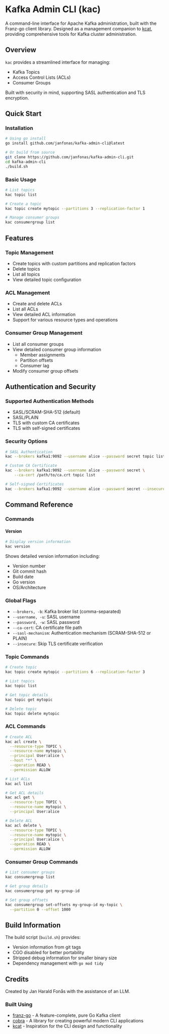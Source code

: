 # Kafka Admin CLI (kac)

A command-line interface for Apache Kafka administration, built with the Franz-go client library. Designed as a management companion to [kcat](https://github.com/edenhill/kcat), providing comprehensive tools for Kafka cluster administration.

## Overview

`kac` provides a streamlined interface for managing:
- Kafka Topics
- Access Control Lists (ACLs)
- Consumer Groups

Built with security in mind, supporting SASL authentication and TLS encryption.

## Quick Start

### Installation

```bash
# Using go install
go install github.com/janfonas/kafka-admin-cli@latest

# Or build from source
git clone https://github.com/janfonas/kafka-admin-cli.git
cd kafka-admin-cli
./build.sh
```

### Basic Usage

```bash
# List topics
kac topic list

# Create a topic
kac topic create mytopic --partitions 3 --replication-factor 1

# Manage consumer groups
kac consumergroup list
```

## Features

### Topic Management
- Create topics with custom partitions and replication factors
- Delete topics
- List all topics
- View detailed topic configuration

### ACL Management
- Create and delete ACLs
- List all ACLs
- View detailed ACL information
- Support for various resource types and operations

### Consumer Group Management
- List all consumer groups
- View detailed consumer group information
  - Member assignments
  - Partition offsets
  - Consumer lag
- Modify consumer group offsets

## Authentication and Security

### Supported Authentication Methods
- SASL/SCRAM-SHA-512 (default)
- SASL/PLAIN
- TLS with custom CA certificates
- TLS with self-signed certificates

### Security Options
```bash
# SASL Authentication
kac --brokers kafka1:9092 --username alice --password secret topic list

# Custom CA Certificate
kac --brokers kafka1:9092 --username alice --password secret \
    --ca-cert /path/to/ca.crt topic list

# Self-signed Certificates
kac --brokers kafka1:9092 --username alice --password secret --insecure topic list
```

## Command Reference

### Commands

#### Version
```bash
# Display version information
kac version
```
Shows detailed version information including:
- Version number
- Git commit hash
- Build date
- Go version
- OS/Architecture

### Global Flags
- `--brokers, -b`: Kafka broker list (comma-separated)
- `--username, -u`: SASL username
- `--password, -w`: SASL password
- `--ca-cert`: CA certificate file path
- `--sasl-mechanism`: Authentication mechanism (SCRAM-SHA-512 or PLAIN)
- `--insecure`: Skip TLS certificate verification

### Topic Commands
```bash
# Create topic
kac topic create mytopic --partitions 6 --replication-factor 3

# List topics
kac topic list

# Get topic details
kac topic get mytopic

# Delete topic
kac topic delete mytopic
```

### ACL Commands
```bash
# Create ACL
kac acl create \
  --resource-type TOPIC \
  --resource-name mytopic \
  --principal User:alice \
  --host "*" \
  --operation READ \
  --permission ALLOW

# List ACLs
kac acl list

# Get ACL details
kac acl get \
  --resource-type TOPIC \
  --resource-name mytopic \
  --principal User:alice

# Delete ACL
kac acl delete \
  --resource-type TOPIC \
  --resource-name mytopic \
  --principal User:alice \
  --operation READ \
  --permission ALLOW
```

### Consumer Group Commands
```bash
# List consumer groups
kac consumergroup list

# Get group details
kac consumergroup get my-group-id

# Set group offsets
kac consumergroup set-offsets my-group-id my-topic \
  --partition 0 --offset 1000
```

## Build Information

The build script (`build.sh`) provides:
- Version information from git tags
- CGO disabled for better portability
- Stripped debug information for smaller binary size
- Dependency management with `go mod tidy`

## Credits

Created by Jan Harald Fonås with the assistance of an LLM.

### Built Using
- [franz-go](https://github.com/twmb/franz-go) - A feature-complete, pure Go Kafka client
- [cobra](https://github.com/spf13/cobra) - A library for creating powerful modern CLI applications
- [kcat](https://github.com/edenhill/kcat) - Inspiration for the CLI design and functionality
